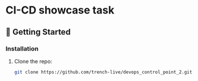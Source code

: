 # CI-CD showcase task

## 🚀 Getting Started
### Installation
1. Clone the repo:
   ```bash
   git clone https://github.com/trench-live/devops_control_point_2.git